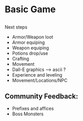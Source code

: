 # Basic Game

##
Next steps

* Armor/Weapon loot
* Armor equiping
* Weapon equiping
* Potions  drop/use
* Crafting
* Movement
* Dall-E graphics --> ascii ?
* Experience and leveling
* Movement/Locations/NPC


## Community Feedback:

* Prefixes and affices
* Boss Monsters